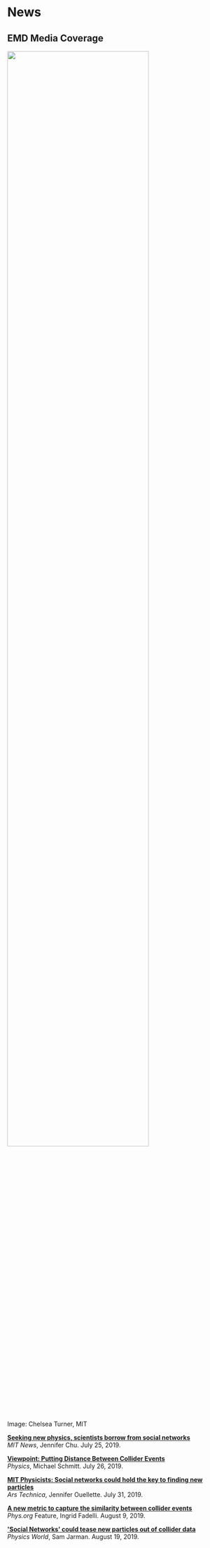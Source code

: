 # News

## EMD Media Coverage

<img src="https://github.com/pkomiske/EnergyFlow/raw/images/MIT-Particle-Networking.jpg" width="80%"/>
<br/>
Image: Chelsea Turner, MIT

[**Seeking new physics, scientists borrow from social networks**](http://news.mit.edu/2019/new-physics-anomalous-particles-0726)  
*MIT News*, Jennifer Chu. July 25, 2019.

[**Viewpoint: Putting Distance Between Collider Events**](https://physics.aps.org/articles/v12/85)  
*Physics*, Michael Schmitt. July 26, 2019.

[**MIT Physicists: Social networks could hold the key to finding new particles**](https://arstechnica.com/science/2019/07/mit-physicists-social-networks-could-hold-the-key-to-finding-new-particles/)  
*Ars Technica*, Jennifer Ouellette. July 31, 2019.

[**A new metric to capture the similarity between collider events**](https://phys.org/news/2019-08-metric-capture-similarity-collider-events.html)  
*Phys.org* Feature, Ingrid Fadelli. August 9, 2019.

[**'Social Networks' could tease new particles out of collider data**](https://physicsworld.com/a/social-networks-could-tease-new-particles-out-of-collider-data/)  
*Physics World*, Sam Jarman. August 19, 2019.

